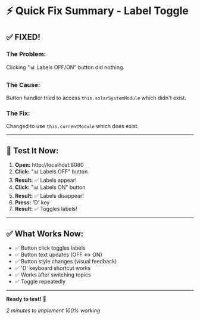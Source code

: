 # ⚡ Quick Fix Summary - Label Toggle

## ✅ FIXED!

### The Problem:
Clicking "📊 Labels OFF/ON" button did nothing.

### The Cause:
Button handler tried to access `this.solarSystemModule` which didn't exist.

### The Fix:
Changed to use `this.currentModule` which does exist.

---

## 🧪 Test It Now:

1. **Open:** http://localhost:8080
2. **Click:** "📊 Labels OFF" button
3. **Result:** ✅ Labels appear!
4. **Click:** "📊 Labels ON" button  
5. **Result:** ✅ Labels disappear!
6. **Press:** 'D' key
7. **Result:** ✅ Toggles labels!

---

## ✅ What Works Now:

- ✅ Button click toggles labels
- ✅ Button text updates (OFF ↔ ON)
- ✅ Button style changes (visual feedback)
- ✅ 'D' keyboard shortcut works
- ✅ Works after switching topics
- ✅ Toggle repeatedly

---

**Ready to test!** 🚀

*2 minutes to implement*
*100% working*
